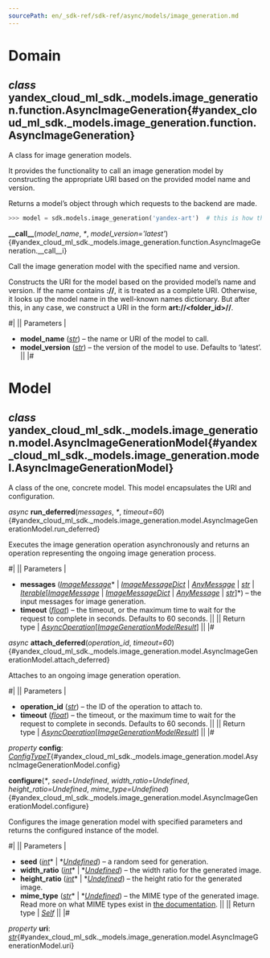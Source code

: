 ```yaml
---
sourcePath: en/_sdk-ref/sdk-ref/async/models/image_generation.md
---
```

# Domain

## *class* yandex\_cloud\_ml\_sdk.\_models.image\_generation.function.**AsyncImageGeneration**{#yandex_cloud_ml_sdk._models.image_generation.function.AsyncImageGeneration}

A class for image generation models.

It provides the functionality to call an image generation model by constructing the appropriate URI based on the provided model name and version.

Returns a model’s object through which requests to the backend are made.

```python
>>> model = sdk.models.image_generation('yandex-art')  # this is how the model is created
```

**\_\_call\_\_**(*model\_name*, *<span title="Keyword-only parameters separator (PEP 3102)">\*</span>*, *model\_version='latest'*){#yandex_cloud_ml_sdk._models.image_generation.function.AsyncImageGeneration.__call__i}

Call the image generation model with the specified name and version.

Constructs the URI for the model based on the provided model’s name and version. If the name contains **\://**, it is treated as a complete URI. Otherwise, it looks up the model name in the well-known names dictionary. But after this, in any case, we construct a URI in the form **art://<folder\_id>/<model>/<version>**.

#|
|| Parameters | 

- **model\_name** ([*str*](https://docs.python.org/3/library/stdtypes.html#str)) – the name or URI of the model to call.
- **model\_version** ([*str*](https://docs.python.org/3/library/stdtypes.html#str)) – the version of the model to use. Defaults to ‘latest’. ||
|#

# Model

## *class* yandex\_cloud\_ml\_sdk.\_models.image\_generation.model.**AsyncImageGenerationModel**{#yandex_cloud_ml_sdk._models.image_generation.model.AsyncImageGenerationModel}

A class of the one, concrete model. This model encapsulates the URI and configuration.

*async* **run\_deferred**(*messages*, *<span title="Keyword-only parameters separator (PEP 3102)">\*</span>*, *timeout=60*){#yandex_cloud_ml_sdk._models.image_generation.model.AsyncImageGenerationModel.run_deferred}

Executes the image generation operation asynchronously and returns an operation representing the ongoing image generation process.

#|
|| Parameters | 

- **messages** ([*ImageMessage*](../../types/message.md#yandex_cloud_ml_sdk._models.image_generation.message.ImageMessage)* \| *[*ImageMessageDict*](../../types/message.md#yandex_cloud_ml_sdk._models.image_generation.message.ImageMessageDict)* \| *[*AnyMessage*](../../types/message.md#yandex_cloud_ml_sdk._models.image_generation.message.AnyMessage)* \| *[*str*](https://docs.python.org/3/library/stdtypes.html#str)* \| *[*Iterable*](https://docs.python.org/3/library/typing.html#typing.Iterable)*[*[*ImageMessage*](../../types/message.md#yandex_cloud_ml_sdk._models.image_generation.message.ImageMessage)* \| *[*ImageMessageDict*](../../types/message.md#yandex_cloud_ml_sdk._models.image_generation.message.ImageMessageDict)* \| *[*AnyMessage*](../../types/message.md#yandex_cloud_ml_sdk._models.image_generation.message.AnyMessage)* \| *[*str*](https://docs.python.org/3/library/stdtypes.html#str)*]*) – the input messages for image generation.
- **timeout** ([*float*](https://docs.python.org/3/library/functions.html#float)) – the timeout, or the maximum time to wait for the request to complete in seconds. Defaults to 60 seconds. ||
|| Return type | [*AsyncOperation*](../../types/operation.md#yandex_cloud_ml_sdk._types.operation.AsyncOperation)[[*ImageGenerationModelResult*](../../types/model_results.md#yandex_cloud_ml_sdk._models.image_generation.result.ImageGenerationModelResult)] ||
|#

*async* **attach\_deferred**(*operation\_id*, *timeout=60*){#yandex_cloud_ml_sdk._models.image_generation.model.AsyncImageGenerationModel.attach_deferred}

Attaches to an ongoing image generation operation.

#|
|| Parameters | 

- **operation\_id** ([*str*](https://docs.python.org/3/library/stdtypes.html#str)) – the ID of the operation to attach to.
- **timeout** ([*float*](https://docs.python.org/3/library/functions.html#float)) – the timeout, or the maximum time to wait for the request to complete in seconds. Defaults to 60 seconds. ||
|| Return type | [*AsyncOperation*](../../types/operation.md#yandex_cloud_ml_sdk._types.operation.AsyncOperation)[[*ImageGenerationModelResult*](../../types/model_results.md#yandex_cloud_ml_sdk._models.image_generation.result.ImageGenerationModelResult)] ||
|#

*property* **config**\: *[ConfigTypeT](../../types/other.md#yandex_cloud_ml_sdk._types.model.ConfigTypeT)*{#yandex_cloud_ml_sdk._models.image_generation.model.AsyncImageGenerationModel.config}

**configure**(*<span title="Keyword-only parameters separator (PEP 3102)">\*</span>*, *seed=Undefined*, *width\_ratio=Undefined*, *height\_ratio=Undefined*, *mime\_type=Undefined*){#yandex_cloud_ml_sdk._models.image_generation.model.AsyncImageGenerationModel.configure}

Configures the image generation model with specified parameters and returns the configured instance of the model.

#|
|| Parameters | 

- **seed** ([*int*](https://docs.python.org/3/library/functions.html#int)* \| *[*Undefined*](../../types/other.md#yandex_cloud_ml_sdk._types.misc.Undefined)) – a random seed for generation.
- **width\_ratio** ([*int*](https://docs.python.org/3/library/functions.html#int)* \| *[*Undefined*](../../types/other.md#yandex_cloud_ml_sdk._types.misc.Undefined)) – the width ratio for the generated image.
- **height\_ratio** ([*int*](https://docs.python.org/3/library/functions.html#int)* \| *[*Undefined*](../../types/other.md#yandex_cloud_ml_sdk._types.misc.Undefined)) – the height ratio for the generated image.
- **mime\_type** ([*str*](https://docs.python.org/3/library/stdtypes.html#str)* \| *[*Undefined*](../../types/other.md#yandex_cloud_ml_sdk._types.misc.Undefined)) – the MIME type of the generated image. Read more on what MIME types exist in [the documentation](https://yandex.cloud/docs/foundation-models/image-generation/api-ref/ImageGenerationAsync/generate). ||
|| Return type | [*Self*](https://docs.python.org/3/library/typing.html#typing.Self) ||
|#

*property* **uri**\: *[str](https://docs.python.org/3/library/stdtypes.html#str)*{#yandex_cloud_ml_sdk._models.image_generation.model.AsyncImageGenerationModel.uri}